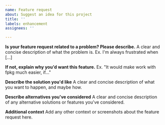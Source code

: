 ```yaml
---
name: Feature request
about: Suggest an idea for this project
title: ''
labels: enhancement
assignees: ''

---
```


**Is your feature request related to a problem? Please describe.**
A clear and concise description of what the problem is. Ex. I'm always frustrated when [...]

**If not, explain why you'd want this feature.**
Ex. "It would make work with fpkg much easier, if..."

**Describe the solution you'd like**
A clear and concise description of what you want to happen, and maybe how.

**Describe alternatives you've considered**
A clear and concise description of any alternative solutions or features you've considered.

**Additional context**
Add any other context or screenshots about the feature request here.
